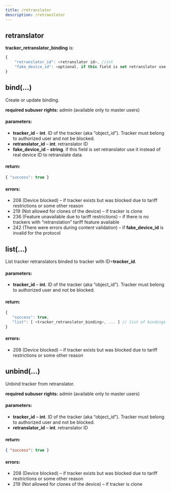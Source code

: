 ```yaml
---
title: /retranslator
description: /retranslator
---
```


## retranslator

**tracker_retranslator_binding** is:
```js
{
    "retranslator_id": <retranslator id>, //int
    "fake_device_id": <optional, if this field is set retranslator use it instead of real device id to retranslate data> //string
}
```

## bind(…)
Create or update binding.

**required subuser rights:** admin (available only to master users)

#### parameters:
* **tracker_id** – **int**. ID of the tracker (aka “object_id”). Tracker must belong to authorized user and not be blocked.
* **retranslator_id** – **int**. retranslator ID
* **fake_device_id** – **string**. if this field is set retranslator use it instead of real device ID to retranslate data.

#### return:
```js
{ "success": true }
```

#### errors:
*   208 (Device blocked) – if tracker exists but was blocked due to tariff restrictions or some other reason
*   219 (Not allowed for clones of the device) – if tracker is clone
*   236 (Feature unavailable due to tariff restrictions) – if there is no trackers with “retranslation” tariff feature available
*   242 (There were errors during content validation) – if **fake_device_id** is invalid for the protocol

## list(…)
List tracker retranslators binded to tracker with ID=**tracker_id**.

#### parameters:
* **tracker_id** – **int**. ID of the tracker (aka “object_id”). Tracker must belong to authorized user and not be blocked.

#### return:
```js
{
   "success": true,
   "list": [ <tracker_retranslator_binding>, ... ] // list of bindings
}
```

#### errors:
*   208 (Device blocked) – if tracker exists but was blocked due to tariff restrictions or some other reason

## unbind(…)
Unbind tracker from retranslator.

**required subuser rights:** admin (available only to master users)

#### parameters:
* **tracker_id** – **int**. ID of the tracker (aka “object_id”). Tracker must belong to authorized user and not be blocked.
* **retranslator_id** – **int**. retranslator ID

#### return:
```json
{ "success": true }
```

#### errors:
*   208 (Device blocked) – if tracker exists but was blocked due to tariff restrictions or some other reason
*   219 (Not allowed for clones of the device) – if tracker is clone
